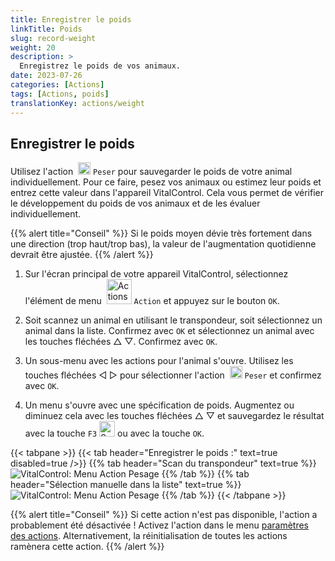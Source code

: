 ```yaml
---
title: Enregistrer le poids
linkTitle: Poids
slug: record-weight
weight: 20
description: >
  Enregistrez le poids de vos animaux.
date: 2023-07-26
categories: [Actions]
tags: [Actions, poids]
translationKey: actions/weight
---
```


## Enregistrer le poids
Utilisez l'action &nbsp;<img src="/icons/actions/weight.svg" width="20" align="bottom" alt="Pesage" /> `Peser` pour sauvegarder le poids de votre animal individuellement. Pour ce faire, pesez vos animaux ou estimez leur poids et entrez cette valeur dans l'appareil VitalControl. Cela vous permet de vérifier le développement du poids de vos animaux et de les évaluer individuellement.

{{% alert title="Conseil" %}}
Si le poids moyen dévie très fortement dans une direction (trop haut/trop bas), la valeur de l'augmentation quotidienne devrait être ajustée.
{{% /alert %}}

1. Sur l'écran principal de votre appareil VitalControl, sélectionnez l'élément de menu &nbsp;<img src="/icons/actions.svg" width="40" align="bottom" alt="Actions" /> `Action` et appuyez sur le bouton `OK`.

2. Soit scannez un animal en utilisant le transpondeur, soit sélectionnez un animal dans la liste. Confirmez avec `OK` et sélectionnez un animal avec les touches fléchées △ ▽. Confirmez avec `OK`.

3. Un sous-menu avec les actions pour l'animal s'ouvre. Utilisez les touches fléchées ◁ ▷ pour sélectionner l'action &nbsp;<img src="/icons/actions/weight.svg" width="20" align="bottom" alt="Pesage" /> `Peser` et confirmez avec `OK`.

4. Un menu s'ouvre avec une spécification de poids. Augmentez ou diminuez cela avec les touches fléchées △ ▽ et sauvegardez le résultat avec la touche `F3` <img src="/icons/footer/save.svg" width="25" align="bottom" alt="Sauvegarder" /> ou avec la touche `OK`.

{{< tabpane >}}
{{< tab header="Enregistrer le poids :" text=true disabled=true />}}
{{% tab header="Scan du transpondeur" text=true %}}
  ![VitalControl: Menu Action Pesage](../images/weighing-scan.png "Pesage")
{{% /tab %}}
{{% tab header="Sélection manuelle dans la liste" text=true %}}
  ![VitalControl: Menu Action Pesage](../images/weighing.png "Pesage")
{{% /tab %}}
{{< /tabpane >}}

{{% alert title="Conseil" %}}
Si cette action n'est pas disponible, l'action a probablement été désactivée ! Activez l'action dans le menu [paramètres des actions](../settings/). Alternativement, la réinitialisation de toutes les actions ramènera cette action.
{{% /alert %}}

